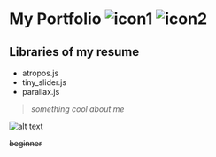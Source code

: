# My Portfolio ![icon1](https://img.shields.io/badge/resume-cool-yellow) ![icon2](https://img.shields.io/badge/frontend-average-blue)

## Libraries of my resume

* atropos.js
* tiny_slider.js
* parallax.js

> _something cool about me_

![alt text](https://static.wikia.nocookie.net/debatesjungle/images/c/c1/1z4FBfS.gif/revision/latest/scale-to-width-down/300?cb=20181204013628)

~~beginner~~
